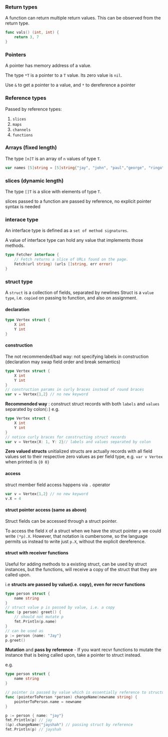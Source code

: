 
### Return types

A function can return multiple return values.
This can be observed from the return type.

```go
func vals() (int, int) {
    return 3, 7
}
```

### Pointers 

A pointer has memory address of a value.

The type `*T` is a pointer to a `T` value. Its zero value is `nil`.

Use `&` to get a pointer to a value, and `*` to dereference a pointer


### Reference types

Passed by reference types:
1. `slices`
2. `maps`
3. `channels`
4. `functions`


### Arrays (fixed length)

The type `[n]T` is an array of `n` values of type `T`.

```go
var names [5]string = [5]string{"jay", "john", "paul","george", "ringo"}
```


### slices (dynamic length)

The type `[]T` is a slice with elements of type `T`.

slices passed to a function are passed by reference,
no explicit pointer syntax is needed


### interace type
An interface type is defined as a `set of method signatures`.

A value of interface type can hold any value that implements those methods.

```go
type Fetcher interface {
	// Fetch returns a slice of URLs found on the page.
	Fetch(url string) (urls []string, err error)
}
```

### struct type

A `struct` is a collection of fields, separated by newlines
Struct is a `value type`, i.e. `copied` on passing to function, and also on assignment.

#### declaration
```go
type Vertex struct {
	X int
	Y int
}
```

#### construction

The not recommended/bad way: not specifying labels in construction (declaration may swap field order and break semantics)
```go
type Vertex struct {
	X int
	Y int
}
// construction params in curly braces instead of round braces
var v = Vertex{1,2} // no new keyword 
```

**Recommended way** : construct struct records with both `labels` and `values` separated by colon(`:`)
e.g.
```go
type Vertex struct {
    X int
    Y int
}
// notice curly braces for constructing struct records
var v = Vertex{X: 1, Y: 2}// labels and values separated by colon
```

**Zero valued structs** unitialized structs are actually records with all field
values set to their respective zero values as per field type,
e.g. `var v Vertex` when printed is `{0 0}`


#### access

struct member field access happens via `.` operator
```go
var v = Vertex{1,2} // no new keyword 
v.X = 4
```

#### struct pointer access (same as above)

Struct fields can be accessed through a struct pointer.

To access the field `X` of a struct when we have the struct pointer `p` we could write `(*p).X`. 
However, that notation is cumbersome, so the language permits us instead to write just `p.X`, without the explicit dereference.


#### struct with receiver functions

Useful for adding methods to a existing struct, can be used by struct instances,
but the functions, will receive a copy of the struct that they are called upon.

i.e **structs are passed by value(i.e. copy), even for recvr functions**
```go
type person struct {
    name string
}
// struct value p is passed by value, i.e. a copy
func (p person) greet() {
    // should not mutate p
    fmt.Println(p.name)
}
// can be used as
p := person {name: "Jay"}
p.greet()
```

**Mutation** and **pass by reference** - 
If you want recvr functions to mutate the instance that 
is being called upon, take a pointer to struct instead.

e.g.
```go
type person struct {
    name string
}

// pointer is passed by value which is essentially reference to structu
func (pointerToPerson *person) changeName(newname string) {
    pointerToPerson.name = newname
}

p := person { name: "jay"}
fmt.Println(p) // jay
(&p).changeName("jayshah") // passing struct by reference
fmt.Println(p) // jayshah
```